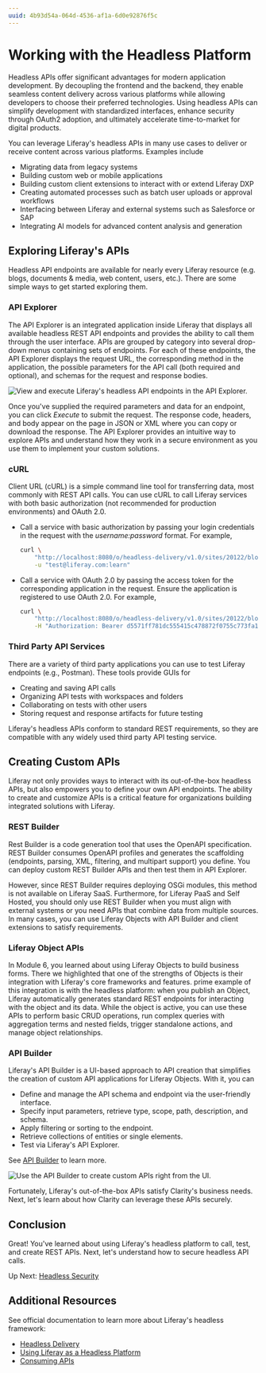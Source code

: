 ```yaml
---
uuid: 4b93d54a-064d-4536-af1a-6d0e92876f5c
---
```

# Working with the Headless Platform

<!--TASK: Rename; Reconsider article's focus-->

<!--TASk: Add Headless Diagram-->

Headless APIs offer significant advantages for modern application development. By decoupling the frontend and the backend, they enable seamless content delivery across various platforms while allowing developers to choose their preferred technologies. Using headless APIs can simplify development with standardized interfaces, enhance security through OAuth2 adoption, and ultimately accelerate time-to-market for digital products.

You can leverage Liferay's headless APIs in many use cases to deliver or receive content across various platforms. Examples include

- Migrating data from legacy systems
- Building custom web or mobile applications
- Building custom client extensions to interact with or extend Liferay DXP
- Creating automated processes such as batch user uploads or approval workflows
- Interfacing between Liferay and external systems such as Salesforce or SAP
- Integrating AI models for advanced content analysis and generation

## Exploring Liferay's APIs

Headless API endpoints are available for nearly every Liferay resource (e.g. blogs, documents & media, web content, users, etc.). There are some simple ways to get started exploring them.

### API Explorer

The API Explorer is an integrated application inside Liferay that displays all available headless REST API endpoints and provides the ability to call them through the user interface. APIs are grouped by category into several drop-down menus containing sets of endpoints. For each of these endpoints, the API Explorer displays the request URL, the corresponding method in the application, the possible parameters for the API call (both required and optional), and schemas for the request and response bodies. 

![View and execute Liferay's headless API endpoints in the API Explorer.](./working-with-the-headless-platform/images/01.png)

Once you've supplied the required parameters and data for an endpoint, you can click *Execute* to submit the request. The response code, headers, and body appear on the page in JSON or XML where you can copy or download the response. The API Explorer provides an intuitive way to explore APIs and understand how they work in a secure environment as you use them to implement your custom solutions.

### cURL

Client URL (cURL) is a simple command line tool for transferring data, most commonly with REST API calls. You can use cURL to call Liferay services with both basic authorization (not recommended for production environments) and OAuth 2.0.

- Call a service with basic authorization by passing your login credentials in the request with the *username:password* format. For example,

    ```bash
    curl \
        "http://localhost:8080/o/headless-delivery/v1.0/sites/20122/blog-postings/" \
        -u "test@liferay.com:learn"
    ```
- Call a service with OAuth 2.0 by passing the access token for the corresponding application in the request. Ensure the application is registered to use OAuth 2.0. For example,

    ```bash
    curl \
        "http://localhost:8080/o/headless-delivery/v1.0/sites/20122/blog-postings/" \
        -H "Authorization: Bearer d5571ff781dc555415c478872f0755c773fa159"
    ```

### Third Party API Services

There are a variety of third party applications you can use to test Liferay endpoints (e.g., Postman). These tools provide GUIs for

* Creating and saving API calls
* Organizing API tests with workspaces and folders
* Collaborating on tests with other users
* Storing request and response artifacts for future testing

Liferay's headless APIs conform to standard REST requirements, so they are compatible with any widely used third party API testing service.

## Creating Custom APIs

Liferay not only provides ways to interact with its out-of-the-box headless APIs, but also empowers you to define your own API endpoints. The ability to create and customize APIs is a critical feature for organizations building integrated solutions with Liferay.

### REST Builder

Rest Builder is a code generation tool that uses the OpenAPI specification. REST Builder consumes OpenAPI profiles and generates the scaffolding (endpoints, parsing, XML, filtering, and multipart support) you define. You can deploy custom REST Builder APIs and then test them in API Explorer.

However, since REST Builder requires deploying OSGi modules, this method is not available on Liferay SaaS. Furthermore, for Liferay PaaS and Self Hosted, you should only use REST Builder when you must align with external systems or you need APIs that combine data from multiple sources. In many cases, you can use Liferay Objects with API Builder and client extensions to satisfy requirements.

### Liferay Object APIs

In Module 6, you learned about using Liferay Objects to build business forms. There we highlighted that one of the strengths of Objects is their integration with Liferay's core frameworks and features. prime example of this integration is with the headless platform: when you publish an Object, Liferay automatically generates standard REST endpoints for interacting with the object and its data. While the object is active, you can use these APIs to perform basic CRUD operations, run complex queries with aggregation terms and nested fields, trigger standalone actions, and manage object relationships.

### API Builder

Liferay's API Builder is a UI-based approach to API creation that simplifies the creation of custom API applications for Liferay Objects. With it, you can

* Define and manage the API schema and endpoint via the user-friendly interface.
* Specify input parameters, retrieve type, scope, path, description, and schema.
* Apply filtering or sorting to the endpoint.
* Retrieve collections of entities or single elements.
* Test via Liferay's API Explorer.

See [API Builder](https://learn.liferay.com/w/dxp/headless-delivery/api-builder) to learn more.

![Use the API Builder to create custom APIs right from the UI.](./working-with-the-headless-platform/images/02.png)

Fortunately, Liferay's out-of-the-box APIs satisfy Clarity's business needs. Next, let's learn about how Clarity can leverage these APIs securely.

## Conclusion

Great! You've learned about using Liferay's headless platform to call, test, and create REST APIs. Next, let's understand how to secure headless API calls.

Up Next: [Headless Security](./headless-security.md)

## Additional Resources

See official documentation to learn more about Liferay's headless framework:

* [Headless Delivery](https://learn.liferay.com/w/dxp/headless-delivery)
* [Using Liferay as a Headless Platform](https://learn.liferay.com/w/dxp/headless-delivery/using-liferay-as-a-headless-platform)
* [Consuming APIs](https://learn.liferay.com/w/dxp/headless-delivery/consuming-apis)
